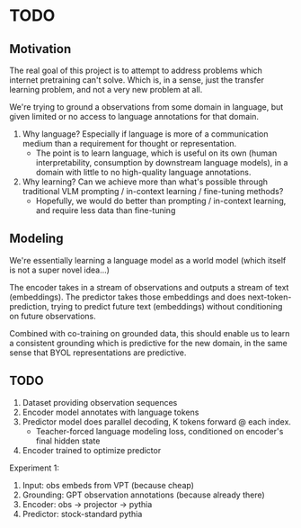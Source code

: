 # TODO

## Motivation

The real goal of this project is to attempt to address problems which internet
pretraining can't solve. Which is, in a sense, just the transfer learning
problem, and not a very new problem at all.

We're trying to ground a observations from some domain in language, but given
limited or no access to language annotations for that domain.

1. Why language? Especially if language is more of a communication medium than
a requirement for thought or representation.
    - The point is to learn language, which is useful on its own (human
    interpretability, consumption by downstream language models), in a domain
    with little to no high-quality language annotations.
2. Why learning? Can we achieve more than what's possible through traditional
VLM prompting / in-context learning / fine-tuning methods?
    - Hopefully, we would do better than prompting / in-context learning, and
    require less data than fine-tuning

## Modeling

We're essentially learning a language model as a world model (which itself is
not a super novel idea...)

The encoder takes in a stream of observations and outputs a stream of text
(embeddings). The predictor takes those embeddings and does
next-token-prediction, trying to predict future text (embeddings) without
conditioning on future observations.

Combined with co-training on grounded data, this should enable us to learn a
consistent grounding which is predictive for the new domain, in the same sense
that BYOL representations are predictive.

## TODO

1. Dataset providing observation sequences
2. Encoder model annotates with language tokens
3. Predictor model does parallel decoding, K tokens forward @ each index.
    - Teacher-forced language modeling loss, conditioned on encoder's final
    hidden state
4. Encoder trained to optimize predictor

Experiment 1:
1. Input: obs embeds from VPT (because cheap)
2. Grounding: GPT observation annotations (because already there)
3. Encoder: obs -> projector -> pythia
4. Predictor: stock-standard pythia
